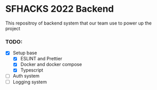 # SFHACKS 2022 Backend

This repositroy of backend system that our team use to power up the project

### TODO:

- [x] Setup base
  - [x] ESLINT and Prettier
  - [x] Docker and docker compose
  - [x] Typescript
- [ ] Auth system
- [ ] Logging system
